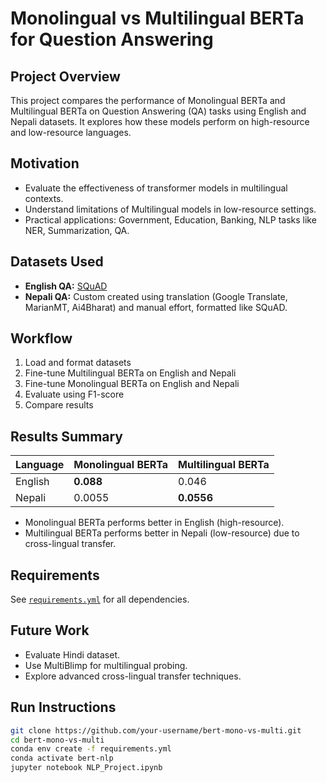 # Monolingual vs Multilingual BERTa for Question Answering

## Project Overview
This project compares the performance of Monolingual BERTa and Multilingual BERTa on Question Answering (QA) tasks using English and Nepali datasets. It explores how these models perform on high-resource and low-resource languages.

## Motivation
- Evaluate the effectiveness of transformer models in multilingual contexts.
- Understand limitations of Multilingual models in low-resource settings.
- Practical applications: Government, Education, Banking, NLP tasks like NER, Summarization, QA.

## Datasets Used
- **English QA:** [SQuAD](https://rajpurkar.github.io/SQuAD-explorer/)
- **Nepali QA:** Custom created using translation (Google Translate, MarianMT, Ai4Bharat) and manual effort, formatted like SQuAD.

## Workflow
1. Load and format datasets
2. Fine-tune Multilingual BERTa on English and Nepali
3. Fine-tune Monolingual BERTa on English and Nepali
4. Evaluate using F1-score
5. Compare results

## Results Summary

| Language | Monolingual BERTa | Multilingual BERTa |
|----------|-------------------|--------------------|
| English  | **0.088**        | 0.046             |
| Nepali   | 0.0055            | **0.0556**         |

- Monolingual BERTa performs better in English (high-resource).
- Multilingual BERTa performs better in Nepali (low-resource) due to cross-lingual transfer.

## Requirements
See [`requirements.yml`](requirements.yml) for all dependencies.

## Future Work
- Evaluate Hindi dataset.
- Use MultiBlimp for multilingual probing.
- Explore advanced cross-lingual transfer techniques.

## Run Instructions

```bash
git clone https://github.com/your-username/bert-mono-vs-multi.git
cd bert-mono-vs-multi
conda env create -f requirements.yml
conda activate bert-nlp
jupyter notebook NLP_Project.ipynb
